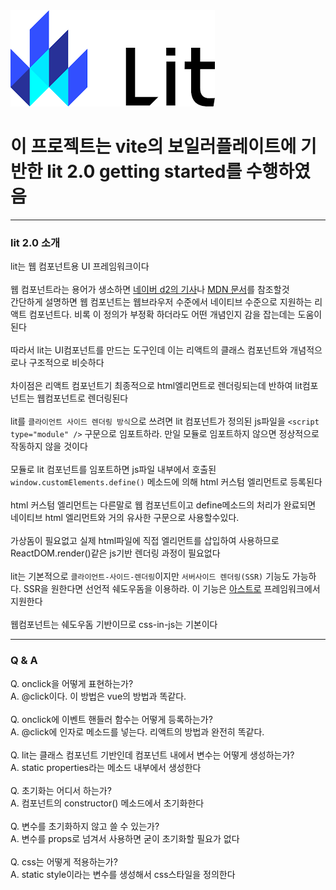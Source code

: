 <img src="./lit_logo.png">

# 이 프로젝트는 vite의 보일러플레이트에 기반한 lit 2.0 getting started를 수행하였음

---

### lit 2.0 소개

lit는 웹 컴포넌트용 UI 프레임워크이다\
\
웹 컴포넌트라는 용어가 생소하면 [네이버 d2의 기사](https://d2.naver.com/helloworld/188655)나 [MDN 문서](https://developer.mozilla.org/ko/docs/Web/Web_Components)를 참조할것
\
간단하게 설명하면 웹 컴포넌트는 웹브라우저 수준에서 네이티브 수준으로 지원하는 리액트 컴포넌트다. 비록 이 정의가 부정확 하더라도 어떤 개념인지 감을 잡는데는 도움이 된다\
\
따라서 lit는 UI컴포넌트를 만드는 도구인데 이는 리액트의 클래스 컴포넌트와 개념적으로나 구조적으로 비슷하다\
\
차이점은 리액트 컴포넌트기 최종적으로 html엘리먼트로 렌더링되는데 반하여 lit컴포넌트는 웹컴포넌트로 렌더링된다\
\
lit를 `클라이언트 사이드 렌더링 방식`으로 쓰려면 lit 컴포넌트가 정의된 js파일을 `<script type="module" />` 구문으로 임포트하라. 만일 모듈로 임포트하지 않으면 정상적으로 작동하지 않을 것이다\
\
모듈로 lit 컴포넌트를 임포트하면 js파일 내부에서 호출된 `window.customElements.define()` 메소드에 의해 html 커스텀 엘리먼트로 등록된다\
\
html 커스텀 엘리먼트는 다른말로 웹 컴포넌트이고 define메소드의 처리가 완료되면 네이티브 html 엘리먼트와 거의 유사한 구문으로 사용할수있다.\
\
가상돔이 필요없고 실제 html파일에 직접 엘리먼트를 삽입하여 사용하므로 ReactDOM.render()같은 js기반 렌더링 과정이 필요없다\
\
lit는 기본적으로 `클라이언트-사이드-렌더링`이지만 `서버사이드 렌더링(SSR)` 기능도 가능하다. SSR을 원한다면 선언적 쉐도우돔을 이용하라. 이 기능은 [아스트로](https://astro.build/) 프레임워크에서 지원한다\
\
웹컴포넌트는 쉐도우돔 기반이므로 css-in-js는 기본이다

---

### Q & A

Q. onclick을 어떻게 표현하는가?\
A. @click이다. 이 방법은 vue의 방법과 똑같다.\
\
Q. onclick에 이벤트 핸들러 함수는 어떻게 등록하는가?\
A. @click에 인자로 메소드를 넣는다. 리액트의 방법과 완전히 똑같다.\
\
Q. lit는 클래스 컴포넌트 기반인데 컴포넌트 내에서 변수는 어떻게 생성하는가?\
A. static properties라는 메소드 내부에서 생성한다\
\
Q. 초기화는 어디서 하는가?\
A. 컴포넌트의 constructor() 메소드에서 초기화한다\
\
Q. 변수를 초기화하지 않고 쓸 수 있는가?\
A. 변수를 props로 넘겨서 사용하면 굳이 초기화할 필요가 없다\
\
Q. css는 어떻게 적용하는가?\
A. static style이라는 변수를 생성해서 css스타일을 정의한다
